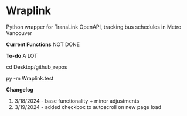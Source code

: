 # Wraplink

Python wrapper for TransLink OpenAPI, tracking bus schedules in Metro Vancouver

**Current Functions**
NOT DONE

**To-do**
A LOT

cd Desktop/github_repos

py -m Wraplink.test

**Changelog**
1. 3/18/2024 - base functionality + minor adjustments
2. 3/19/2024 - added checkbox to autoscroll on new page load